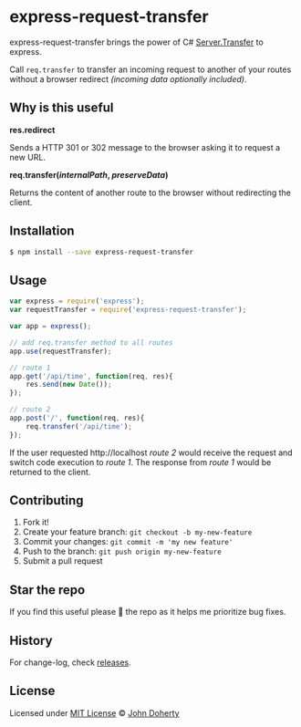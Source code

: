 # express-request-transfer

express-request-transfer brings the power of C# [Server.Transfer](https://docs.microsoft.com/en-us/previous-versions/iis/6.0-sdk/ms525800(v%3Dvs.90)) to express.

Call `req.transfer` to transfer an incoming request to another of your routes without a browser redirect _(incoming data optionally included)_.

## Why is this useful

__res.redirect__

Sends a HTTP 301 or 302 message to the browser asking it to request a new URL.

__req.transfer(_internalPath_, _preserveData_)__

Returns the content of another route to the browser without redirecting the client.

## Installation

```bash
$ npm install --save express-request-transfer
```

## Usage

```js
var express = require('express');
var requestTransfer = require('express-request-transfer');

var app = express();

// add req.transfer method to all routes
app.use(requestTransfer);

// route 1
app.get('/api/time', function(req, res){
    res.send(new Date());
});

// route 2
app.post('/', function(req, res){
    req.transfer('/api/time');
});

```

If the user requested http://localhost _route 2_ would receive the request and switch code execution to _route 1_. The response from _route 1_ would be returned to the client.

## Contributing

1. Fork it!
2. Create your feature branch: `git checkout -b my-new-feature`
3. Commit your changes: `git commit -m 'my new feature'`
4. Push to the branch: `git push origin my-new-feature`
5. Submit a pull request

## Star the repo

If you find this useful please :star2: the repo as it helps me prioritize bug fixes.

## History

For change-log, check [releases](https://github.com/john-doherty/express-request-transfer/releases).

## License

Licensed under [MIT License](LICENSE) &copy; [John Doherty](https://twitter.com/mrJohnDoherty)
